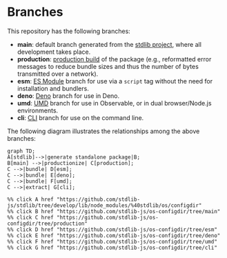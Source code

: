 <!--

@license Apache-2.0

Copyright (c) 2023 The Stdlib Authors.

Licensed under the Apache License, Version 2.0 (the "License");
you may not use this file except in compliance with the License.
You may obtain a copy of the License at

    http://www.apache.org/licenses/LICENSE-2.0

Unless required by applicable law or agreed to in writing, software
distributed under the License is distributed on an "AS IS" BASIS,
WITHOUT WARRANTIES OR CONDITIONS OF ANY KIND, either express or implied.
See the License for the specific language governing permissions and
limitations under the License.

-->

# Branches

This repository has the following branches:

-   **main**: default branch generated from the [stdlib project][stdlib-url], where all development takes place.
-   **production**: [production build][production-url] of the package (e.g., reformatted error messages to reduce bundle sizes and thus the number of bytes transmitted over a network).
-   **esm**: [ES Module][esm-url] branch for use via a `script` tag without the need for installation and bundlers.
-   **deno**: [Deno][deno-url] branch for use in Deno.
-   **umd**: [UMD][umd-url] branch for use in Observable, or in dual browser/Node.js environments.
-   **cli**: [CLI][cli-url] branch for use on the command line.

The following diagram illustrates the relationships among the above branches:

```mermaid
graph TD;
A[stdlib]-->|generate standalone package|B;
B[main] -->|productionize| C[production];
C -->|bundle| D[esm];
C -->|bundle| E[deno];
C -->|bundle| F[umd];
C -->|extract| G[cli];

%% click A href "https://github.com/stdlib-js/stdlib/tree/develop/lib/node_modules/%40stdlib/os/configdir"
%% click B href "https://github.com/stdlib-js/os-configdir/tree/main"
%% click C href "https://github.com/stdlib-js/os-configdir/tree/production"
%% click D href "https://github.com/stdlib-js/os-configdir/tree/esm"
%% click E href "https://github.com/stdlib-js/os-configdir/tree/deno"
%% click F href "https://github.com/stdlib-js/os-configdir/tree/umd"
%% click G href "https://github.com/stdlib-js/os-configdir/tree/cli"
```

[stdlib-url]: https://github.com/stdlib-js/stdlib/tree/develop/lib/node_modules/%40stdlib/os/configdir
[production-url]: https://github.com/stdlib-js/os-configdir/tree/production
[deno-url]: https://github.com/stdlib-js/os-configdir/tree/deno
[umd-url]: https://github.com/stdlib-js/os-configdir/tree/umd
[esm-url]: https://github.com/stdlib-js/os-configdir/tree/esm
[cli-url]: https://github.com/stdlib-js/os-configdir/tree/cli